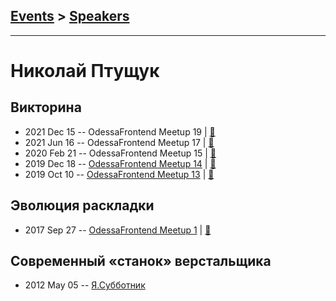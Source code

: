 ## [Events](../README.md) > [Speakers](../speakers.md)
---

# Николай Птущук

## Викторина
- 2021 Dec 15 -- OdessaFrontend Meetup 19  | [:notebook:](https://www.slideshare.net/odessafrontend/odessa-frontend-meetup-19)  
- 2021 Jun 16 -- OdessaFrontend Meetup 17  | [:notebook:](https://www.slideshare.net/odessafrontend/odessafrontend-meetup-17-249424779)  
- 2020 Feb 21 -- OdessaFrontend Meetup 15  | [:notebook:](https://www.slideshare.net/odessafrontend/odessafrontend-meetup-15-229022500)  
- 2019 Dec 18 -- [OdessaFrontend Meetup 14](https://youtu.be/T3PNKaUXBGo)  | [:notebook:](https://www.slideshare.net/odessafrontend/odessafrontend-meetup-14)  
- 2019 Oct 10 -- [OdessaFrontend Meetup 13](https://www.youtube.com/watch?v=5FqAfyBUhu8)  | [:notebook:](https://www.slideshare.net/odessafrontend/odessafrontend-meetup-13-181569680)  
## Эволюция раскладки
- 2017 Sep 27 -- [OdessaFrontend Meetup 1](https://youtu.be/JPs5bEHWclA)  | [:notebook:](https://odessafrontend.github.io/evolution/)  
## Современный «станок» верстальщика
- 2012 May 05 -- [Я.Субботник](https://events.yandex.ru/lib/talks/114/)    
